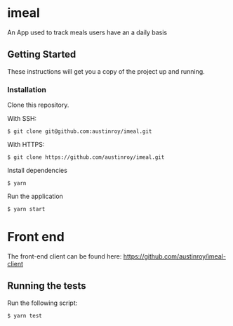 # imeal
An App used to track meals users have an a daily basis

## Getting Started

These instructions will get you a copy of the project up and running.

### Installation

Clone this repository.

With SSH:

```
$ git clone git@github.com:austinroy/imeal.git
```
With HTTPS:
```
$ git clone https://github.com/austinroy/imeal.git
```

Install dependencies

```
$ yarn
```

Run the application

```
$ yarn start
```


# Front end

The front-end client can be found here: https://github.com/austinroy/imeal-client
 
## Running the tests
Run the following script:

```
$ yarn test
```

